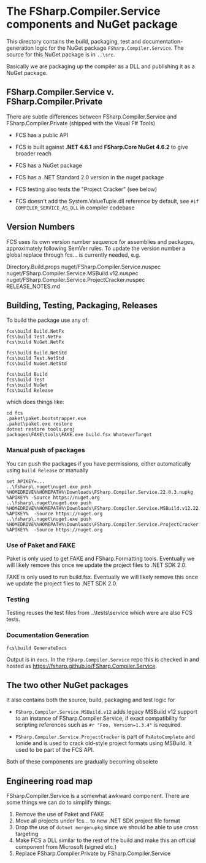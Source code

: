 # The FSharp.Compiler.Service components and NuGet package

This directory contains the build, packaging, test and documentation-generation logic for the NuGet package ``FSharp.Compiler.Service``.  The source for this NuGet
package is in ``..\src``.

Basically we are packaging up the compiler as a DLL and publishing it as a NuGet package.

## FSharp.Compiler.Service v. FSharp.Compiler.Private

There are subtle differences between FSharp.Compiler.Service and FSharp.Compiler.Private (shipped with the Visual F# Tools)

- FCS has a public API

- FCS is built against **.NET 4.6.1** and **FSharp.Core NuGet 4.6.2** to give broader reach

- FCS has a NuGet package

- FCS has a .NET Standard 2.0 version in the nuget package

- FCS testing also tests the "Project Cracker" (see below)

- FCS doesn't add the System.ValueTuple.dll reference by default, see ``#if COMPILER_SERVICE_AS_DLL`` in compiler codebase

## Version Numbers

FCS uses its own version number sequence for assemblies and packages, approximately following SemVer rules.
To update the version number a global replace through fcs\... is currently needed, e.g.

   Directory.Build.props
   nuget/FSharp.Compiler.Service.nuspec
   nuget/FSharp.Compiler.Service.MSBuild.v12.nuspec
   nuget/FSharp.Compiler.Service.ProjectCracker.nuspec
   RELEASE_NOTES.md

## Building, Testing, Packaging, Releases

To build the package use any of:

    fcs\build Build.NetFx
    fcs\build Test.NetFx
    fcs\build NuGet.NetFx

    fcs\build Build.NetStd
    fcs\build Test.NetStd
    fcs\build NuGet.NetStd

    fcs\build Build
    fcs\build Test
    fcs\build NuGet
    fcs\build Release

which does things like:

    cd fcs
    .paket\paket.bootstrapper.exe
    .paket\paket.exe restore
    dotnet restore tools.proj
    packages\FAKE\tools\FAKE.exe build.fsx WhateverTarget

### Manual push of packages

You can push the packages if you have permissions, either automatically using ``build Release`` or manually

    set APIKEY=...
    ..\fsharp\.nuget\nuget.exe push %HOMEDRIVE%%HOMEPATH%\Downloads\FSharp.Compiler.Service.22.0.3.nupkg %APIKEY% -Source https://nuget.org
    ..\fsharp\.nuget\nuget.exe push %HOMEDRIVE%%HOMEPATH%\Downloads\FSharp.Compiler.Service.MSBuild.v12.22.0.3.nupkg %APIKEY%  -Source https://nuget.org
    ..\fsharp\.nuget\nuget.exe push %HOMEDRIVE%%HOMEPATH%\Downloads\FSharp.Compiler.Service.ProjectCracker.22.0.3.nupkg %APIKEY%  -Source https://nuget.org

### Use of Paket and FAKE

Paket is only used to get FAKE and FSharp.Formatting tools.  Eventually we will likely remove this once we update the project files to .NET SDK 2.0.

FAKE is only used to run build.fsx.  Eventually we will likely remove this once we update the project files to .NET SDK 2.0.

### Testing

Testing reuses the test files from ..\tests\service which were are also FCS tests.

### Documentation Generation

    fcs\build GenerateDocs

Output is in ``docs``.  In the ``FSharp.Compiler.Service`` repo this is checked in and hosted as <https://fsharp.github.io/FSharp.Compiler.Service>.

## The two other NuGet packages

It also contains both the source, build, packaging and test logic for

- ``FSharp.Compiler.Service.MSBuild.v12`` adds legacy MSBuild v12 support to an instance of FSharp.Compiler.Service, if exact compatibility for scripting references such as ``#r "Foo, Version=1.3.4"`` is required.

- ``FSharp.Compiler.Service.ProjectCracker`` is part of ``FsAutoComplete`` and Ionide and is used to crack old-style project formats using MSBuild. It used to be part of the FCS API.

Both of these components are gradually becoming obsolete

## Engineering road map

FSharp.Compiler.Service is a somewhat awkward component. There are some things we can do to simplify things:

1. Remove the use of Paket and FAKE
1. Move all projects under fcs\... to new .NET SDK project file format
1. Drop the use of ``dotnet mergenupkg`` since we should be able to use cross targeting
1. Make FCS a DLL similar to the rest of the build and make this an official component from Microsoft (signed etc.)
1. Replace FSharp.Compiler.Private by FSharp.Compiler.Service

